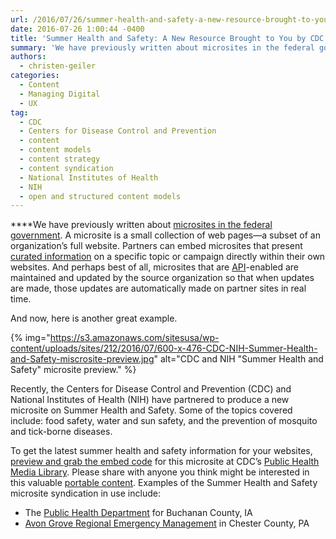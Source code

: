 ```yaml
---
url: /2016/07/26/summer-health-and-safety-a-new-resource-brought-to-you-by-cdc-and-nih/
date: 2016-07-26 1:00:44 -0400
title: 'Summer Health and Safety: A New Resource Brought to You by CDC and NIH'
summary: 'We have previously written about microsites in the federal government. A microsite is a small collection of web pages&mdash;a subset of an organization&rsquo;s full website. Partners&nbsp;can embed&nbsp;microsites that present curated information on a specific topic or campaign directly within their own websites. And perhaps best of all, microsites that are API-enabled are maintained and updated'
authors:
  - christen-geiler
categories:
  - Content
  - Managing Digital
  - UX
tag:
  - CDC
  - Centers for Disease Control and Prevention
  - content
  - content models
  - content strategy
  - content syndication
  - National Institutes of Health
  - NIH
  - open and structured content models
---
```


****We have previously written about [microsites in the federal government](https://www.WHATEVER/2016/04/21/microsites/). A microsite is a small collection of web pages—a subset of an organization’s full website. Partners can embed microsites that present [curated information](https://www.WHATEVER/2015/11/09/the-content-corner-structured-content-and-the-power-of-syndication/) on a specific topic or campaign directly within their own websites. And perhaps best of all, microsites that are [API](https://www.WHATEVER/category/code/api/)-enabled are maintained and updated by the source organization so that when updates are made, those updates are automatically made on partner sites in real time.

And now, here is another great example.

{% img="https://s3.amazonaws.com/sitesusa/wp-content/uploads/sites/212/2016/07/600-x-476-CDC-NIH-Summer-Health-and-Safety-miscrosite-preview.jpg" alt="CDC and NIH "Summer Health and Safety" microsite preview." %}

Recently, the Centers for Disease Control and Prevention (CDC) and National Institutes of Health (NIH) have partnered to produce a new microsite on Summer Health and Safety. Some of the topics covered include: food safety, water and sun safety, and the prevention of mosquito and tick-borne diseases.

To get the latest summer health and safety information for your websites, [preview and grab the embed code](https://tools.cdc.gov/medialibrary/index.aspx#/microsite/id/280182) for this microsite at CDC’s [Public Health Media Library](https://tools.cdc.gov/medialibrary). Please share with anyone you think might be interested in this valuable [portable content](https://www.WHATEVER/2016/05/05/how-to-create-portable-content-with-structured-content-models/). Examples of the Summer Health and Safety microsite syndication in use include:

  * The [Public Health Department](http://www.buchanancountyiowa.org/services/public_health/summer_health_and_safety.php) for Buchanan County, IA
  * [Avon Grove Regional Emergency Management](http://www.myagrem.net/Resources/CDCSubscriptions/summerweather.php) in Chester County, PA